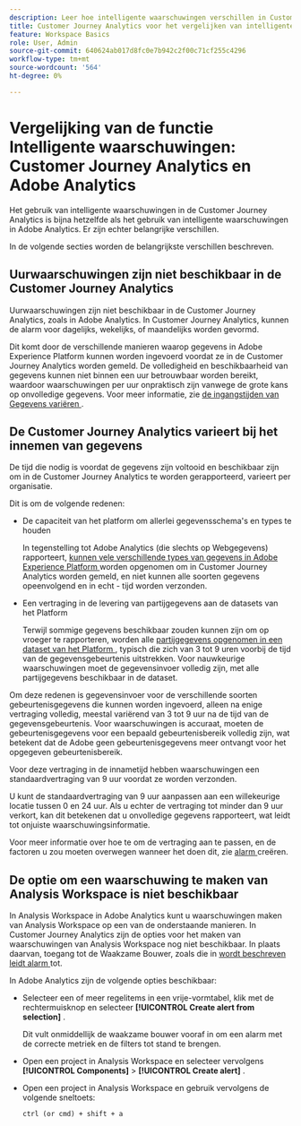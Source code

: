 ```yaml
---
description: Leer hoe intelligente waarschuwingen verschillen in Customer Journey Analytics met Adobe Analytics
title: Customer Journey Analytics voor het vergelijken van intelligente waarschuwingen en Adobe Analytics
feature: Workspace Basics
role: User, Admin
source-git-commit: 640624ab017d8fc0e7b942c2f00c71cf255c4296
workflow-type: tm+mt
source-wordcount: '564'
ht-degree: 0%

---
```


# Vergelijking van de functie Intelligente waarschuwingen: Customer Journey Analytics en Adobe Analytics

Het gebruik van intelligente waarschuwingen in de Customer Journey Analytics is bijna hetzelfde als het gebruik van intelligente waarschuwingen in Adobe Analytics. Er zijn echter belangrijke verschillen.

In de volgende secties worden de belangrijkste verschillen beschreven.

## Uurwaarschuwingen zijn niet beschikbaar in de Customer Journey Analytics

Uurwaarschuwingen zijn niet beschikbaar in de Customer Journey Analytics, zoals in Adobe Analytics. In Customer Journey Analytics, kunnen de alarm voor dagelijks, wekelijks, of maandelijks worden gevormd.

Dit komt door de verschillende manieren waarop gegevens in Adobe Experience Platform kunnen worden ingevoerd voordat ze in de Customer Journey Analytics worden gemeld. De volledigheid en beschikbaarheid van gegevens kunnen niet binnen een uur betrouwbaar worden bereikt, waardoor waarschuwingen per uur onpraktisch zijn vanwege de grote kans op onvolledige gegevens. Voor meer informatie, zie [ de ingangstijden van Gegevens variëren ](#data-ingestion-times-vary-in-customer-journey-analytics).

## De Customer Journey Analytics varieert bij het innemen van gegevens

De tijd die nodig is voordat de gegevens zijn voltooid en beschikbaar zijn om in de Customer Journey Analytics te worden gerapporteerd, varieert per organisatie.

Dit is om de volgende redenen:

* De capaciteit van het platform om allerlei gegevensschema&#39;s en types te houden

  In tegenstelling tot Adobe Analytics (die slechts op Webgegevens) rapporteert, [ kunnen vele verschillende types van gegevens in Adobe Experience Platform ](/help/data-ingestion/data-ingestion.md) worden opgenomen om in Customer Journey Analytics worden gemeld, en niet kunnen alle soorten gegevens opeenvolgend en in echt - tijd worden verzonden.

* Een vertraging in de levering van partijgegevens aan de datasets van het Platform

  Terwijl sommige gegevens beschikbaar zouden kunnen zijn om op vroeger te rapporteren, worden alle [ partijgegevens opgenomen in een dataset van het Platform ](/help/data-ingestion/data-ingestion.md#ingest-and-use-batch-data.), typisch die zich van 3 tot 9 uren voorbij de tijd van de gegevensgebeurtenis uitstrekken. Voor nauwkeurige waarschuwingen moet de gegevensinvoer volledig zijn, met alle partijgegevens beschikbaar in de dataset. <!--3 to 9 hours is a sweet spot, what we are suggesting.  -->

Om deze redenen is gegevensinvoer voor de verschillende soorten gebeurtenisgegevens die kunnen worden ingevoerd, alleen na enige vertraging volledig, meestal variërend van 3 tot 9 uur na de tijd van de gegevensgebeurtenis. Voor waarschuwingen is accuraat, moeten de gebeurtenisgegevens voor een bepaald gebeurtenisbereik volledig zijn, wat betekent dat de Adobe geen gebeurtenisgegevens meer ontvangt voor het opgegeven gebeurtenisbereik.

Voor deze vertraging in de innametijd hebben waarschuwingen een standaardvertraging van 9 uur voordat ze worden verzonden.

U kunt de standaardvertraging van 9 uur aanpassen aan een willekeurige locatie tussen 0 en 24 uur. Als u echter de vertraging tot minder dan 9 uur verkort, kan dit betekenen dat u onvolledige gegevens rapporteert, wat leidt tot onjuiste waarschuwingsinformatie.

Voor meer informatie over hoe te om de vertraging aan te passen, en de factoren u zou moeten overwegen wanneer het doen dit, zie [ alarm ](/help/components/c-intelligent-alerts/alert-builder.md) creëren.

<!-- Starting with "However," the rest of this information should probably go into the actual documentation where we document the option to adjust the delay. -->

## De optie om een waarschuwing te maken van Analysis Workspace is niet beschikbaar

In Analysis Workspace in Adobe Analytics kunt u waarschuwingen maken van Analysis Workspace op een van de onderstaande manieren. In Customer Journey Analytics zijn de opties voor het maken van waarschuwingen van Analysis Workspace nog niet beschikbaar. In plaats daarvan, toegang tot de Waakzame Bouwer, zoals die in [ wordt beschreven leidt alarm ](/help/components/c-intelligent-alerts/alert-builder.md) tot.

In Adobe Analytics zijn de volgende opties beschikbaar:

* Selecteer een of meer regelitems in een vrije-vormtabel, klik met de rechtermuisknop en selecteer **[!UICONTROL Create alert from selection]** .

  Dit vult onmiddellijk de waakzame bouwer vooraf in om een alarm met de correcte metriek en de filters tot stand te brengen.

* Open een project in Analysis Workspace en selecteer vervolgens **[!UICONTROL Components]** > **[!UICONTROL Create alert]** .

* Open een project in Analysis Workspace en gebruik vervolgens de volgende sneltoets:

  `ctrl (or cmd) + shift + a`






